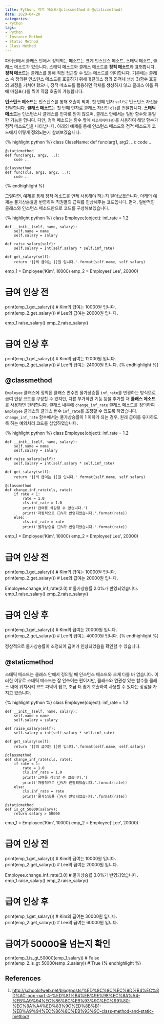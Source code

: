 ```yaml
---
title: Python. 정적 메소드(@classmethod & @staticmethod)
date: 2020-04-20
categories:
- Python
tags:
- Python
- Instance Method
- Static Method
- Class Method
---
```


파이썬에서 클래스 안에서 정의되는 메소드는 크게 인스턴스 메소드, 스태틱 메소드, 클래스 메소드가 있습니다. 스태틱 메소드와 클래스 메소드를 **정적 메소드**라 표현합니다. **정적 메소드**는 클래스를 통해 직접 접근할 수 있는 메소드를 의미합니다. 기존에는 클래스 속 정의된 인스턴스 메소드를 호출하기 위해 1)클래스 정의 2)객체 생성 3)함수 호출의 과정을 거쳐야 했으나, 정적 메소드를 활용하면 객체를 생성하지 않고 클래스 이름 뒤에 마침표(.)를 찍어 직접 호출이 가능합니다. 

**인스턴스 메소드**는 인스턴스를 통해 호출이 되며, 첫 번째 인자 `self`로 인스턴스 자신을 전달합니다. **클래스 메소드**는 첫 번째 인자로 클래스 자신인 `cls`를 전달합니다. **스태틱 메소드**는 인스턴스나 클래스를 인자로 받지 않으며, 클래스 안에서는 일반 함수와 동일한 기능을 합니다. 다만, 정적 메소드는 함수 앞에 `데코레이터(@)`를 사용하여 해당 함수가 정적 메소드임을 나타냅니다. 아래의 예제를 통해 인스턴스 메소드와 정적 메소드가 코드에서 어떻게 정의되는지 살펴보겠습니다.

{% highlight python %}
class ClassName:
    def func(arg1, arg2, ..):
        code ..

    @staticmethod
    def func(arg1, arg2, ..): 
        code ..
        
    @classmethod
    def func(cls, arg1, arg2, ..): 
        code ..
{% endhighlight %}

그렇다면, 예제를 통해 정적 메소드를 언제 사용해야 하는지 알아보겠습니다. 아래의 예제는 물가상승률을 반영하여 직원들의 급여를 인상해주는 코드입니다. 먼저, 일반적인 클래스와 인스턴스 메소드만으로 코드를 구성해보겠습니다.

{% highlight python %}
class Employee(object):
    inf_rate = 1.2
    
    def __init__(self, name, salary):
        self.name = name
        self.salary = salary
        
    def raise_salary(self):
        self.salary = int(self.salary * self.inf_rate)
    
    def get_salary(self):
        return '{}의 급여는 {}원 입니다.'.format(self.name, self.salary)
    
emp_1 = Employee('Kim', 10000)
emp_2 = Employee('Lee', 20000)

# 급여 인상 전
print(emp_1.get_salary()) # Kim의 급여는 10000원 입니다.
print(emp_2.get_salary()) # Lee의 급여는 20000원 입니다.

emp_1.raise_salary()
emp_2.raise_salary()

# 급여 인상 후 
print(emp_1.get_salary()) # Kim의 급여는 12000원 입니다.
print(emp_2.get_salary()) # Lee의 급여는 24000원 입니다.
{% endhighlight %}

## @classmethod

`Employee` 클래스에 정의된 클래스 변수인 물가상승률 `inf_rate`를 변경하는 방식으로 급여 인상 코드를 구성할 수 있지만, 다른 부가적인 기능 등을 추가할 때 **클래스 메소드**를 사용하면 편리합니다. 클래스 내부에 `change_inf_rate` 클래스 메소드를 정의하여 `Employee` 클래스의 클래스 변수 `inf_rate`를 조정할 수 있도록 하였습니다. `change_inf_rate` 함수에서는 물가상승률이 1 이하가 되는 경우, 원래 급여를 유지하도록 하는 예외처리 코드를 삽입하였습니다.

{% highlight python %}
class Employee(object):
    inf_rate = 1.2
    
    def __init__(self, name, salary):
        self.name = name
        self.salary = salary
        
    def raise_salary(self):
        self.salary = int(self.salary * self.inf_rate)
    
    def get_salary(self):
        return '{}의 급여는 {}원 입니다.'.format(self.name, self.salary)
    
    @classmethod
    def change_inf_rate(cls, rate):
        if rate < 1:
            rate = 1.0
            cls.inf_rate = 1.0
            print('급여를 삭감할 수 없습니다.')
            print('자동적으로 {}%가 반영되었습니다.'.format(rate))
        else:
            cls.inf_rate = rate
            print('물가상승률 {}%가 반영되었습니다.'.format(rate))
    
emp_1 = Employee('Kim', 10000)
emp_2 = Employee('Lee', 20000)

# 급여 인상 전
print(emp_1.get_salary()) # Kim의 급여는 10000원 입니다.
print(emp_2.get_salary()) # Lee의 급여는 20000원 입니다.

Employee.change_inf_rate(2.0) # 물가상승률 2.0%가 반영되었습니다.
emp_1.raise_salary()
emp_2.raise_salary()

# 급여 인상 후 
print(emp_1.get_salary()) # Kim의 급여는 20000원 입니다.
print(emp_2.get_salary()) # Lee의 급여는 40000원 입니다.
{% endhighlight %}

정상적으로 물가상승률이 조정되어 급여가 인상되었음을 확인할 수 있습니다.

## @staticmethod
스태틱 메소드는 클래스 안에서 정의될 때 인스턴스 메소드와 크게 다를 바 없습니다. 이러한 이유로 스태틱 메소드는 잘 안쓰이는 편이지만, 클래스와 연관성 있는 함수를 클래스 내에 위치시켜 코드 파악이 쉽고, 조금 더 쉽게 호출하여 사용할 수 있다는 장점을 가지고 있습니다.

{% highlight python %}
class Employee(object):
    inf_rate = 1.2
    
    def __init__(self, name, salary):
        self.name = name
        self.salary = salary
        
    def raise_salary(self):
        self.salary = int(self.salary * self.inf_rate)
    
    def get_salary(self):
        return '{}의 급여는 {}원 입니다.'.format(self.name, self.salary)
    
    @classmethod
    def change_inf_rate(cls, rate):
        if rate < 1:
            rate = 1.0
            cls.inf_rate = 1.0
            print('급여를 삭감할 수 없습니다.')
            print('자동적으로 {}%가 반영되었습니다.'.format(rate))
        else:
            cls.inf_rate = rate
            print('물가상승률 {}%가 반영되었습니다.'.format(rate))

    @staticmethod
    def is_gt_50000(salary):
        return salary > 50000

emp_1 = Employee('Kim', 10000)
emp_2 = Employee('Lee', 20000)

# 급여 인상 전
print(emp_1.get_salary()) # Kim의 급여는 10000원 입니다.
print(emp_2.get_salary()) # Lee의 급여는 20000원 입니다.

Employee.change_inf_rate(3.0) # 물가상승률 3.0%가 반영되었습니다.
emp_1.raise_salary()
emp_2.raise_salary()

# 급여 인상 후 
print(emp_1.get_salary()) # Kim의 급여는 30000원 입니다.
print(emp_2.get_salary()) # Lee의 급여는 60000원 입니다.

# 급여가 50000을 넘는지 확인 
print(emp_1.is_gt_50000(emp_1.salary)) # False
print(emp_2.is_gt_50000(emp_2.salary)) # True
{% endhighlight %}

## References
1. http://schoolofweb.net/blog/posts/%ED%8C%8C%EC%9D%B4%EC%8D%AC-oop-part-4-%ED%81%B4%EB%9E%98%EC%8A%A4-%EB%A9%94%EC%86%8C%EB%93%9C%EC%99%80-%EC%8A%A4%ED%83%9C%ED%8B%B1-%EB%A9%94%EC%86%8C%EB%93%9C-class-method-and-static-method/







